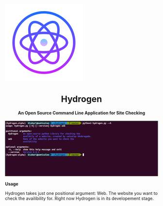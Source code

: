 ![Screenshot](hydrogen2.png)


<p align="center">
  <h1 align="center">Hydrogen</h1>
  <h4 align="center">An Open Source Command Line Application for Site Checking</h4>
</p>

![Screenshot](my.png)

**Usage**

Hydrogen takes just one positional argument: Web. The website you want to check the availibility for. Right now Hydrogen is in its developement stage.  
